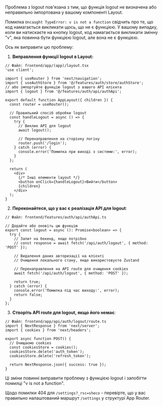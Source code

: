 
Проблема з logout пов'язана з тим, що функція logout не визначена або неправильно імпортована у вашому компоненті Layout.

Помилка `Uncaught TypeError: v is not a function` свідчить про те, що код намагається викликати щось, що не є функцією. У вашому випадку, коли ви натискаєте на кнопку logout, код намагається викликати змінну "v", яка повинна бути функцією logout, але вона не є функцією.

Ось як виправити цю проблему:

1. **Виправлення функції logout в Layout:**

```tsx
// Файл: frontend/app/(app)/layout.tsx
'use client';

import { useRouter } from 'next/navigation';
import { useAuthStore } from '@/features/auth/store/authStore';
// або імпортуйте функцію logout з вашого API клієнта 
import { logout } from '@/features/auth/api/authApi';

export default function AppLayout({ children }) {
  const router = useRouter();
  
  // Правильний спосіб обробки logout
  const handleLogout = async () => {
    try {
      // Виклик API для logout
      await logout();
      
      // Перенаправлення на сторінку логіну
      router.push('/login');
    } catch (error) {
      console.error('Помилка при виході з системи:', error);
    }
  };
  
  return (
    <div>
      {/* Інші елементи layout */}
      <button onClick={handleLogout}>Вийти</button>
      {children}
    </div>
  );
}
```

2. **Переконайтеся, що у вас є реалізація API для logout**:

```tsx
// Файл: frontend/features/auth/api/authApi.ts

// Додайте або оновіть цю функцію
export const logout = async (): Promise<boolean> => {
  try {
    // Запит на бекенд, якщо потрібно
    // const response = await fetch('/api/auth/logout', { method: 'POST' });
    
    // Видалення даних авторизації на клієнті
    // Очищення локального стану, якщо використовуєте Zustand
    
    // Перенаправлення на API route для очищення cookies
    await fetch('/api/auth/logout', { method: 'POST' });
    
    return true;
  } catch (error) {
    console.error('Помилка під час виходу:', error);
    return false;
  }
};
```

3. **Створіть API route для logout, якщо його немає**:

```tsx
// Файл: frontend/app/api/auth/logout/route.ts
import { NextResponse } from 'next/server';
import { cookies } from 'next/headers';

export async function POST() {
  // Очищаємо cookies
  const cookiesStore = cookies();
  cookiesStore.delete('auth_token');
  cookiesStore.delete('refresh_token');
  
  return NextResponse.json({ success: true });
}
```

Ці зміни повинні виправити проблему з функцією logout і запобігти помилці "v is not a function".

Щодо помилки 404 для `/settings?_rsc=sheco` - перевірте, що у вас правильно налаштований маршрут `/settings` у структурі App Router.
